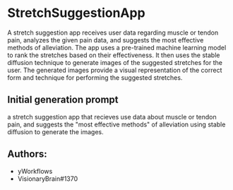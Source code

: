 
# StretchSuggestionApp

A stretch suggestion app receives user data regarding muscle or tendon pain, analyzes the given pain data, and suggests the most effective methods of alleviation. The app uses a pre-trained machine learning model to rank the stretches based on their effectiveness. It then uses the stable diffusion technique to generate images of the suggested stretches for the user. The generated images provide a visual representation of the correct form and technique for performing the suggested stretches.
## Initial generation prompt
a stretch suggestion app that recieves use data about muscle or tendon pain, and suggests the "most effective methods" of alleviation using stable diffusion to generate the images.

## Authors: 
- yWorkflows
- VisionaryBrain#1370
        